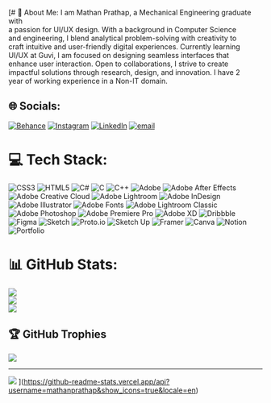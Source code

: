 [# 💫 About Me:
I am Mathan Prathap, a Mechanical Engineering graduate with <br>a passion for UI/UX design. With a background in Computer Science <br>and engineering, I blend analytical problem-solving with creativity to <br>craft intuitive and user-friendly digital experiences. Currently learning <br>UI/UX at Guvi, I am focused on designing seamless interfaces that <br>enhance user interaction. Open to collaborations, I strive to create <br>impactful solutions through research, design, and innovation. I have 2 <br>year of working experience in a Non-IT domain.


## 🌐 Socials:
[![Behance](https://img.shields.io/badge/Behance-1769ff?logo=behance&logoColor=white)](https://behance.net/https://www.behance.net/mathanprathap) [![Instagram](https://img.shields.io/badge/Instagram-%23E4405F.svg?logo=Instagram&logoColor=white)](https://instagram.com/https://www.instagram.com/mathanchandran23?igsh=aTZmemU2OHN6cHJ0) [![LinkedIn](https://img.shields.io/badge/LinkedIn-%230077B5.svg?logo=linkedin&logoColor=white)](https://linkedin.com/in/http://www.linkedin.com/in/mathan-prathap-jayachandran-52330b328) [![email](https://img.shields.io/badge/Email-D14836?logo=gmail&logoColor=white)](mailto:mathanprathap2310@gmail.com) 

# 💻 Tech Stack:
![CSS3](https://img.shields.io/badge/css3-%231572B6.svg?style=flat&logo=css3&logoColor=white) ![HTML5](https://img.shields.io/badge/html5-%23E34F26.svg?style=flat&logo=html5&logoColor=white) ![C#](https://img.shields.io/badge/c%23-%23239120.svg?style=flat&logo=csharp&logoColor=white) ![C](https://img.shields.io/badge/c-%2300599C.svg?style=flat&logo=c&logoColor=white) ![C++](https://img.shields.io/badge/c++-%2300599C.svg?style=flat&logo=c%2B%2B&logoColor=white) ![Adobe](https://img.shields.io/badge/adobe-%23FF0000.svg?style=flat&logo=adobe&logoColor=white) ![Adobe After Effects](https://img.shields.io/badge/Adobe%20After%20Effects-9999FF.svg?style=flat&logo=Adobe%20After%20Effects&logoColor=white) ![Adobe Creative Cloud](https://img.shields.io/badge/Adobe%20Creative%20Cloud-DA1F26.svg?style=flat&logo=Adobe%20Creative%20Cloud&logoColor=white) ![Adobe Lightroom](https://img.shields.io/badge/Adobe%20Lightroom-31A8FF.svg?style=flat&logo=Adobe%20Lightroom&logoColor=white) ![Adobe InDesign](https://img.shields.io/badge/Adobe%20InDesign-49021F?style=flat&logo=adobeindesign&logoColor=FF3366) ![Adobe Illustrator](https://img.shields.io/badge/adobe%20illustrator-%23FF9A00.svg?style=flat&logo=adobe%20illustrator&logoColor=white) ![Adobe Fonts](https://img.shields.io/badge/Adobe%20Fonts-000B1D.svg?style=flat&logo=Adobe%20Fonts&logoColor=white) ![Adobe Lightroom Classic](https://img.shields.io/badge/Adobe%20Lightroom%20Classic-31A8FF.svg?style=flat&logo=Adobe%20Lightroom%20Classic&logoColor=white) ![Adobe Photoshop](https://img.shields.io/badge/adobe%20photoshop-%2331A8FF.svg?style=flat&logo=adobe%20photoshop&logoColor=white) ![Adobe Premiere Pro](https://img.shields.io/badge/Adobe%20Premiere%20Pro-9999FF.svg?style=flat&logo=Adobe%20Premiere%20Pro&logoColor=white) ![Adobe XD](https://img.shields.io/badge/Adobe%20XD-470137?style=flat&logo=Adobe%20XD&logoColor=#FF61F6) ![Dribbble](https://img.shields.io/badge/Dribbble-EA4C89?style=flat&logo=dribbble&logoColor=white) ![Figma](https://img.shields.io/badge/figma-%23F24E1E.svg?style=flat&logo=figma&logoColor=white) ![Sketch](https://img.shields.io/badge/Sketch-FFB387?style=flat&logo=sketch&logoColor=black) ![Proto.io](https://img.shields.io/badge/Proto.io-161637?style=flat&logo=proto.io&logoColor=00e5ff) ![Sketch Up](https://img.shields.io/badge/SketchUp-005F9E?style=flat&logo=sketchup&logoColor=white) ![Framer](https://img.shields.io/badge/Framer-black?style=flat&logo=framer&logoColor=blue) ![Canva](https://img.shields.io/badge/Canva-%2300C4CC.svg?style=flat&logo=Canva&logoColor=white) ![Notion](https://img.shields.io/badge/Notion-%23000000.svg?style=flat&logo=notion&logoColor=white) ![Portfolio](https://img.shields.io/badge/Portfolio-%23000000.svg?style=flat&logo=firefox&logoColor=#FF7139)
# 📊 GitHub Stats:
![](https://github-readme-stats.vercel.app/api?username=Mathanprathap&theme=shadow_blue&hide_border=false&include_all_commits=true&count_private=true)<br/>
![](https://nirzak-streak-stats.vercel.app/?user=Mathanprathap&theme=shadow_blue&hide_border=false)<br/>
![](https://github-readme-stats.vercel.app/api/top-langs/?username=Mathanprathap&theme=shadow_blue&hide_border=false&include_all_commits=true&count_private=true&layout=compact)

## 🏆 GitHub Trophies
![](https://github-profile-trophy.vercel.app/?username=Mathanprathap&theme=radical&no-frame=false&no-bg=false&margin-w=4)

---
[![](https://visitcount.itsvg.in/api?id=Mathanprathap&icon=0&color=0)](https://visitcount.itsvg.in)
](https://github-readme-stats.vercel.app/api?username=mathanprathap&show_icons=true&locale=en)
<!-- Proudly created with GPRM ( https://gprm.itsvg.in ) -->
